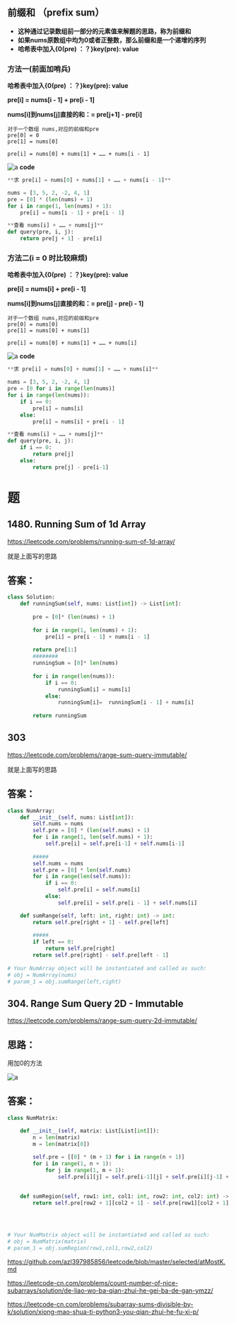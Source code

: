 ## 前缀和 （prefix sum）


- **这种通过记录数组前一部分的元素值来解题的思路，称为前缀和**
- **如果nums原数组中均为0或者正整数，那么前缀和是一个递增的序列**
- **哈希表中加入{0(pre) ：？}key(pre): value**

### 方法一(前面加哨兵)

**哈希表中加入{0(pre) ：？}key(pre): value**

**pre[i] = nums[i - 1] + pre[i - 1]**

**nums[i]到nums[j]直接的和：= pre[j+1] - pre[i]**
```
对于一个数组 nums,对应的前缀和pre
pre[0] = 0
pre[1] = nums[0] 

pre[i] = nums[0] + nums[1] + …… + nums[i - 1]

```
![a](https://github.com/SSRRBB/Leetcode/blob/main/Images/306.png)
**code**
```python
**求 pre[i] = nums[0] + nums[1] + …… + nums[i - 1]**

nums = [3, 5, 2, -2, 4, 1]
pre = [0] * (len(nums) + 1)
for i in range(1, len(nums) + 1):
    pre[i] = nums[i - 1] + pre[i - 1]
```

```python
**查看 nums[i] + …… + nums[j]**
def query(pre, i, j):
    return pre[j + 1] - pre[i]
```    


### 方法二(i = 0 时比较麻烦)

**哈希表中加入{0(pre) ：？}key(pre): value**

**pre[i] = nums[i] + pre[i - 1]**

**nums[i]到nums[j]直接的和：= pre[j] - pre[i - 1]**

```
对于一个数组 nums,对应的前缀和pre
pre[0] = nums[0]
pre[1] = nums[0] + nums[1]

pre[i] = nums[0] + nums[1] + …… + nums[i]
```
![a](https://github.com/SSRRBB/Leetcode/blob/main/Images/307.png)
**code**
```python
**求 pre[i] = nums[0] + nums[1] + …… + nums[i]**

nums = [3, 5, 2, -2, 4, 1]
pre = [0 for i in range(len(nums)]
for i in range(len(nums)):
    if i == 0:
        pre[i] = nums[i]
    else:
        pre[i] = nums[i] + pre[i - 1]
```

```python
**查看 nums[i] + …… + nums[j]**
def query(pre, i, j):
    if i == 0:
        return pre[j]
    else:
        return pre[j] - pre[i-1] 
```

# 题
## 1480. Running Sum of 1d Array
https://leetcode.com/problems/running-sum-of-1d-array/

就是上面写的思路
## 答案：
```python
class Solution:
    def runningSum(self, nums: List[int]) -> List[int]:
               
        pre = [0]* (len(nums) + 1)
     
        for i in range(1, len(nums) + 1):
            pre[i] = pre[i - 1] + nums[i - 1]
            
        return pre[1:]
        ########
        runningSum = [0]* len(nums)
        
        for i in range(len(nums)):
            if i == 0:
                runningSum[i] = nums[i]
            else:
                runningSum[i]=  runningSum[i - 1] + nums[i]
                
        return runningSum
```
## 303
https://leetcode.com/problems/range-sum-query-immutable/

就是上面写的思路

## 答案：
```python
class NumArray:
    def __init__(self, nums: List[int]):
        self.nums = nums
        self.pre = [0] * (len(self.nums) + 1)
        for i in range(1, len(self.nums) + 1):
            self.pre[i] = self.pre[i-1] + self.nums[i-1]
            
        #####
        self.nums = nums
        self.pre = [0] * len(self.nums)
        for i in range(len(self.nums)):
            if i == 0:
                self.pre[i] = self.nums[i]
            else:
                self.pre[i] = self.pre[i - 1] + self.nums[i]

    def sumRange(self, left: int, right: int) -> int:
        return self.pre[right + 1] - self.pre[left]
        
        #####
        if left == 0:
            return self.pre[right]
        return self.pre[right] - self.pre[left - 1]
        
# Your NumArray object will be instantiated and called as such:
# obj = NumArray(nums)
# param_1 = obj.sumRange(left,right)
```

## 304. Range Sum Query 2D - Immutable

https://leetcode.com/problems/range-sum-query-2d-immutable/

## 思路：
用加0的方法

![a](https://github.com/SSRRBB/Leetcode/blob/main/Images/309.png)

## 答案：
```python
class NumMatrix:

    def __init__(self, matrix: List[List[int]]):
        n = len(matrix)
        m = len(matrix[0])
        
        self.pre = [[0] * (m + 1) for i in range(n + 1)]
        for i in range(1, n + 1):
            for j in range(1, m + 1):
                self.pre[i][j] = self.pre[i-1][j] + self.pre[i][j-1] + matrix[i -1][j-1] - self.pre[i-1][j-1]
        

    def sumRegion(self, row1: int, col1: int, row2: int, col2: int) -> int:
        return self.pre[row2 + 1][col2 + 1] - self.pre[row1][col2 + 1] - self.pre[row2 + 1][col1] + self.pre[row1][col1]
 
        


# Your NumMatrix object will be instantiated and called as such:
# obj = NumMatrix(matrix)
# param_1 = obj.sumRegion(row1,col1,row2,col2)
```

https://github.com/azl397985856/leetcode/blob/master/selected/atMostK.md

https://leetcode-cn.com/problems/count-number-of-nice-subarrays/solution/de-liao-wo-ba-qian-zhui-he-gei-ba-de-gan-ymzz/

https://leetcode-cn.com/problems/subarray-sums-divisible-by-k/solution/xiong-mao-shua-ti-python3-you-qian-zhui-he-fu-xi-p/
